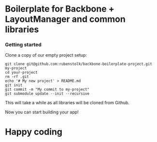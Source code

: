 # Boilerplate for Backbone + LayoutManager and common libraries

### Getting started

Clone a copy of our empty project setup:

```
git clone git@github.com:rubenstolk/backbone-boilerplate-project.git my-project
cd your-project
rm -rf .git
echo '# My new project' > README.md
git init
git commit -m "My commit to my-project"
git submodule update --init --recursive
```

This will take a while as all libraries will be cloned from Github.

Now you can start building your app!

# Happy coding

